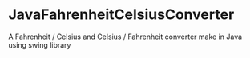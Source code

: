 # JavaFahrenheitCelsiusConverter
A Fahrenheit / Celsius and Celsius / Fahrenheit converter make in Java using swing library
